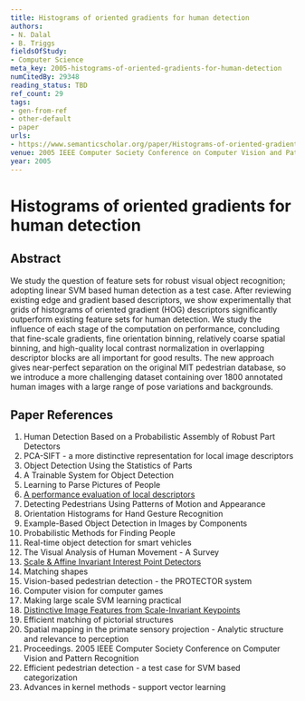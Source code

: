 ```yaml
---
title: Histograms of oriented gradients for human detection
authors:
- N. Dalal
- B. Triggs
fieldsOfStudy:
- Computer Science
meta_key: 2005-histograms-of-oriented-gradients-for-human-detection
numCitedBy: 29348
reading_status: TBD
ref_count: 29
tags:
- gen-from-ref
- other-default
- paper
urls:
- https://www.semanticscholar.org/paper/Histograms-of-oriented-gradients-for-human-Dalal-Triggs/cec734d7097ab6b1e60d95228ffd64248eb89d66?sort=total-citations
venue: 2005 IEEE Computer Society Conference on Computer Vision and Pattern Recognition (CVPR'05)
year: 2005
---
```


# Histograms of oriented gradients for human detection

## Abstract

We study the question of feature sets for robust visual object recognition; adopting linear SVM based human detection as a test case. After reviewing existing edge and gradient based descriptors, we show experimentally that grids of histograms of oriented gradient (HOG) descriptors significantly outperform existing feature sets for human detection. We study the influence of each stage of the computation on performance, concluding that fine-scale gradients, fine orientation binning, relatively coarse spatial binning, and high-quality local contrast normalization in overlapping descriptor blocks are all important for good results. The new approach gives near-perfect separation on the original MIT pedestrian database, so we introduce a more challenging dataset containing over 1800 annotated human images with a large range of pose variations and backgrounds.

## Paper References

1. Human Detection Based on a Probabilistic Assembly of Robust Part Detectors
2. PCA-SIFT - a more distinctive representation for local image descriptors
3. Object Detection Using the Statistics of Parts
4. A Trainable System for Object Detection
5. Learning to Parse Pictures of People
6. [A performance evaluation of local descriptors](2005-a-performance-evaluation-of-local-descriptors)
7. Detecting Pedestrians Using Patterns of Motion and Appearance
8. Orientation Histograms for Hand Gesture Recognition
9. Example-Based Object Detection in Images by Components
10. Probabilistic Methods for Finding People
11. Real-time object detection for smart vehicles
12. The Visual Analysis of Human Movement - A Survey
13. [Scale & Affine Invariant Interest Point Detectors](2004-scale-affine-invariant-interest-point-detectors)
14. Matching shapes
15. Vision-based pedestrian detection - the PROTECTOR system
16. Computer vision for computer games
17. Making large scale SVM learning practical
18. [Distinctive Image Features from Scale-Invariant Keypoints](2004-distinctive-image-features-from-scale-invariant-keypoints)
19. Efficient matching of pictorial structures
20. Spatial mapping in the primate sensory projection - Analytic structure and relevance to perception
21. Proceedings. 2005 IEEE Computer Society Conference on Computer Vision and Pattern Recognition
22. Efficient pedestrian detection - a test case for SVM based categorization
23. Advances in kernel methods - support vector learning
